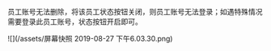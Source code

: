 员工账号无法删除，将该员工状态按钮关闭，则员工账号无法登录；如遇特殊情况需要登录此员工账号，状态按钮开启即可。

![](/assets/屏幕快照 2019-08-27 下午6.03.30.png)


